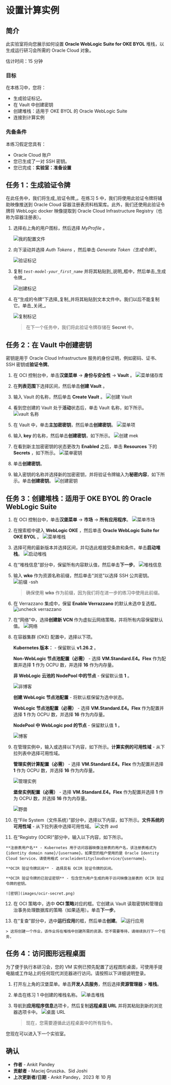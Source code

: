 # 设置计算实例

## 简介

此实验室将向您展示如何设置 **Oracle WebLogic Suite for OKE BYOL** 堆栈，以生成运行研习会所需的 Oracle Cloud 对象。

估计时间：15 分钟

### 目标

在本练习中，您将：

*   生成验证标记。
*   在 Vault 中创建密钥
*   创建堆栈：适用于 OKE BYOL 的 Oracle WebLogic Suite
*   连接到计算实例

### 先备条件

本练习假定您具有：

*   Oracle Cloud 账户
*   您已生成了一对 SSH 密钥。
*   您已完成：**实验室：准备设置**

## 任务 1：生成验证令牌

在此任务中，我们将生成_验证令牌_。在练习 5 中，我们将使用此验证令牌将辅助映像推送到 Oracle Cloud 容器注册表资料档案库。此外，我们还使用此验证令牌将 WebLogic docker 映像提取到 Oracle Cloud Infrastructure Registry（也称为容器注册表）。

1.  选择右上角的用户图标，然后选择 _MyProfile_ 。
    
    ![我的配置文件](images/my-profile.png)
    
2.  向下滚动并选择 _Auth Tokens_ ，然后单击 _Generate Token（生成令牌）_。
    
    ![验证标记](images/auth-token.png)
    
3.  复制 _`test-model-your_first_name`_ 并将其粘贴到_说明_框中，然后单击_生成令牌_。
    
    ![创建标记](images/create-token.png)
    
4.  在“生成的令牌”下选择_复制_并将其粘贴到文本文件中。我们以后不能复制它。单击_关闭_。
    
    ![复制标记](images/copy-token.png)
    
    > 在下一个任务中，我们将此验证令牌存储在 **Secret** 中。
    

## 任务 2：在 Vault 中创建密钥

密钥是用于 Oracle Cloud Infrastructure 服务的身份证明，例如密码、证书、SSH 密钥或**验证令牌**。

1.  在 OCI 控制台中，单击**汉堡菜单** -> **身份与安全性** -> **Vault** 。 ![菜单储存库](images/menu-vault.png)
    
2.  在**列表范围**下选择区间，然后单击**创建 Vault** 。
    
3.  输入 Vault 的名称，然后单击 **Create Vault** 。 ![创建 Vault](images/create-vault.png)
    
4.  看到您创建的 Vault 处于**活动**状态后，单击 Vault 名称，如下所示。 ![vault 名称](images/vault-name.png)
    
5.  在 Vault 中，单击**主加密密钥**，然后单击**创建密钥**。 ![菜单项](images/menu-mek.png)
    
6.  输入 **key** 的名称，然后单击**创建密钥**，如下所示。 ![创建 mek](images/create-mek.png)
    
7.  在看到新主加密密钥的状态更改为 **Enabled** 之后，单击 **Resources** 下的 **Secrets** ，如下所示。 ![菜单密钥](images/menu-secret.png)
    
8.  单击**创建密钥**。
    
9.  输入密钥的名称并选择新的加密密钥，并将验证令牌输入为**秘密内容**，如下所示。单击**创建密钥**。 ![创建密钥](images/create-secret.png)
    

## 任务 3：创建堆栈：适用于 OKE BYOL 的 Oracle WebLogic Suite

1.  在 OCI 控制台中，单击**汉堡菜单** -> **市场** -> **所有应用程序**。 ![菜单市场](images/menu-marketplace.png)
    
2.  在搜索框中键入 **WebLogic OKE** ，然后单击 **Oracle WebLogic Suite for OKE BYOL** 。 ![菜单堆栈](images/menu-stack.png)
    
3.  选择可用的最新版本并选择区间，并勾选此框接受条款和条件。单击**启动堆栈**。 ![启动堆栈](images/launch-stack.png)
    
4.  在“堆栈信息”部分中，保留所有内容默认值，然后单击**下一步**。 ![堆栈信息](images/stack-info.png)
    
5.  输入 **wko** 作为资源名称前缀，然后单击“浏览”以选择 SSH 公共密钥。 ![前缀 -ssh](images/prefix-ssh.png)
    
    > 确保使用 **wko** 作为前缀，因为我们将在进一步的练习中使用此前缀。
    
6.  在 Verrazzano 集成中，保留 **Enable Verrazzano** 的默认未选中复选框。 ![uncheck verrazzano](images/uncheck-verrazzano.png)
    
7.  在“网络”中，选择**创建新 VCN** 作为虚拟云网络策略，并将所有内容保留默认值。 ![网络](images/network.png)
    
8.  在容器集群 (OKE) 配置中，选择以下项。
    
    **Kubernetes 版本：** \- 保留默认 **v1.26.2** 。
    
    **Non-WebLogic 节点池配置（必需）** \- 选择 **VM.Standard.E4。Flex** 作为配置并选择 **1** 作为 OCPU 数，并选择 **16** 作为内存量。
    
    **非 WebLogic 云池的 NodePool 中的节点** \- 保留默认值 **1** 。
    
    ![非博客](images/non-weblogic.png)
    
    **创建 WebLogic 节点池配置** - 将默认框保留为选中状态。
    
    **WebLogic 节点池配置（必需）** \- 选择 **VM.Standard.E4。Flex** 作为配置并选择 **1** 作为 OCPU 数，并选择 **16** 作为内存量。
    
    **NodePool 中 WebLogic pod 的节点** \- 保留默认值 **1** 。
    
    ![博客](images/weblogic-pool.png)
    
9.  在管理实例中，输入或选择以下内容，如下所示。**计算实例的可用性域** - 从下拉列表中选择可用性域。
    
    **管理实例计算配置（必需）** \- 选择 **VM.Standard.E4。Flex** 作为配置并选择 **1** 作为 OCPU 数，并选择 **16** 作为内存量。
    
    ![管理实例](images/admin-instance.png)
    
    **堡垒实例配置（必需）** \- 选择 **VM.Standard.E4。Flex** 作为配置并选择 **1** 作为 OCPU 数，并选择 **16** 作为内存量。
    
    ![野兽](images/bastion.png)
    
10.  在“File System（文件系统）”部分中，选择以下内容，如下所示。**文件系统的可用性域** - 从下拉列表中选择可用性域。 ![文件 avd](images/file-avd.png)
    
11.  在“Registry (OCIR)”部分中，输入以下内容，如下所示。
    
    **注册表用户名** - Kubernetes 用于访问容器映像注册表的用户名，该注册表格式为 {identity domain name}/{username}。如果您的租户使用的是 Oracle Identity Cloud Service，请使用格式 oracleidentitycloudservice/{username}。
    
    **OCIR 验证令牌区间** - 选择具有 OCIR 验证令牌的区间。
    
    **OCIR 验证令牌的已验证密钥** - 包含您为用户生成的用于访问映像注册表的 OCIR 验证令牌的密钥。
    
    ![密钥](images/ocir-secret.png)
    
12.  在 OCI 策略中，选中 **OCI 策略**对应的框。它创建从 Vault 读取密钥和管理自治事务处理数据库的策略（如果适用）。单击**下一步**。
    
13.  在“复查”部分中，选中**运行应用**的框，然后单击**创建**。 ![运行应用](images/run-apply.png)
    
    > 这将创建一个作业，该作业将在堆栈中创建所需的资源。您不需要等待，请继续执行下一个任务，
    

## 任务 4：访问图形远程桌面

为了便于执行本研习会，您的 VM 实例已预先配置了远程图形桌面，可使用手提电脑或工作站上的任何现代浏览器进行访问。请按照以下详细说明登录。

1.  打开左上角的汉堡菜单。单击**开发人员服务**，然后选择**资源管理器** > **堆栈**。
    
2.  单击在练习 1 中创建的堆栈名称。 ![单击堆栈](images/click-stack.png)
    
3.  导航到**应用程序信息**选项卡，然后复制**远程桌面 URL** 并将其粘贴到新的浏览器选项卡中。 ![桌面 URL](images/desktop-url.png)
    
    > 现在，您需要遵循此远程桌面中的所有指令。
    

您现在可以进入下一个实验室。

## 确认

*   **作者** - Ankit Pandey
*   **贡献者** - Maciej Gruszka、Sid Joshi
*   **上次更新者/日期** - Ankit Pandey，2023 年 10 月